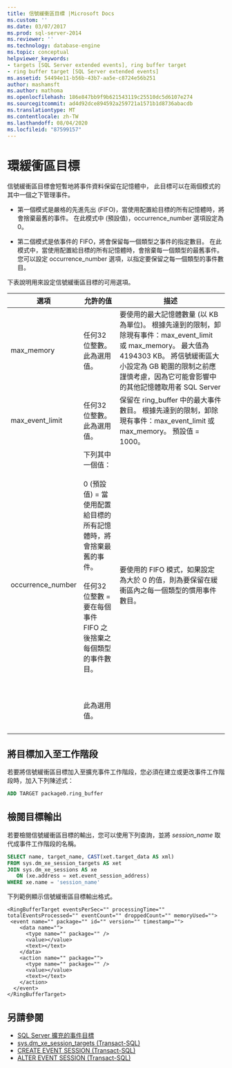 ```yaml
---
title: 信號緩衝區目標 |Microsoft Docs
ms.custom: ''
ms.date: 03/07/2017
ms.prod: sql-server-2014
ms.reviewer: ''
ms.technology: database-engine
ms.topic: conceptual
helpviewer_keywords:
- targets [SQL Server extended events], ring buffer target
- ring buffer target [SQL Server extended events]
ms.assetid: 54494e11-b56b-43b7-aa5e-c8724e56b251
author: mashamsft
ms.author: mathoma
ms.openlocfilehash: 186e847bb9f9b621543119c25510dc5d6107e274
ms.sourcegitcommit: ad4d92dce894592a259721a1571b1d8736abacdb
ms.translationtype: MT
ms.contentlocale: zh-TW
ms.lasthandoff: 08/04/2020
ms.locfileid: "87599157"
---
```

# <a name="ring-buffer-target"></a>環緩衝區目標
  信號緩衝區目標會短暫地將事件資料保留在記憶體中， 此目標可以在兩個模式的其中一個之下管理事件。  
  
-   第一個模式是嚴格的先進先出 (FIFO)，當使用配置給目標的所有記憶體時，將會捨棄最舊的事件。 在此模式中 (預設值)，occurrence_number 選項設定為 0。  
  
-   第二個模式是依事件的 FIFO，將會保留每一個類型之事件的指定數目。 在此模式中，當使用配置給目標的所有記憶體時，會捨棄每一個類型的最舊事件。 您可以設定 occurrence_number 選項，以指定要保留之每一個類型的事件數目。  
  
 下表說明用來設定信號緩衝區目標的可用選項。  
  
|選項|允許的值|描述|  
|------------|--------------------|-----------------|  
|max_memory|任何32位整數。 此為選用值。|要使用的最大記憶體數量 (以 KB 為單位)。 根據先達到的限制，卸除現有事件：max_event_limit 或 max_memory。 最大值為 4194303 KB。 將信號緩衝區大小設定為 GB 範圍的限制之前應謹慎考慮，因為它可能會影響中的其他記憶體取用者 SQL Server|  
|max_event_limit|任何32位整數。 此為選用值。|保留在 ring_buffer 中的最大事件數目。 根據先達到的限制，卸除現有事件：max_event_limit 或 max_memory。 預設值 = 1000。|  
|occurrence_number|下列其中一個值：<br /><br /> 0 (預設值) = 當使用配置給目標的所有記憶體時，將會捨棄最舊的事件。<br /><br /> 任何32位整數 = 要在每個事件 FIFO 之後捨棄之每個類型的事件數目。<br /><br /> <br /><br /> 此為選用值。|要使用的 FIFO 模式，如果設定為大於 0 的值，則為要保留在緩衝區內之每一個類型的慣用事件數目。|
| &nbsp; | &nbsp; | &nbsp; |
  
## <a name="adding-the-target-to-a-session"></a>將目標加入至工作階段  
 若要將信號緩衝區目標加入至擴充事件工作階段，您必須在建立或更改事件工作階段時，加入下列陳述式：  
  
```sql
ADD TARGET package0.ring_buffer  
```  
  
## <a name="reviewing-the-target-output"></a>檢閱目標輸出  
 若要檢閱信號緩衝區目標的輸出，您可以使用下列查詢，並將 *session_name* 取代成事件工作階段的名稱。  
  
```sql
SELECT name, target_name, CAST(xet.target_data AS xml)  
FROM sys.dm_xe_session_targets AS xet  
JOIN sys.dm_xe_sessions AS xe  
   ON (xe.address = xet.event_session_address)  
WHERE xe.name = 'session_name'  
```  
  
 下列範例顯示信號緩衝區目標輸出格式。  
  
```  
<RingBufferTarget eventsPerSec="" processingTime="" totalEventsProcessed="" eventCount="" droppedCount="" memoryUsed="">  
 <event name="" package="" id="" version="" timestamp="">  
    <data name="">  
      <type name="" package="" />  
      <value></value>  
      <text></text>  
    </data>  
    <action name="" package="">  
      <type name="" package="" />  
      <value></value>  
      <text></text>  
    </action>  
  </event>  
</RingBufferTarget>  
```


## <a name="see-also"></a>另請參閱

- [SQL Server 擴充的事件目標](../../2014/database-engine/sql-server-extended-events-targets.md)
- [sys.dm_xe_session_targets &#40;Transact-SQL&#41;](/sql/relational-databases/system-dynamic-management-views/sys-dm-xe-session-targets-transact-sql?view=sql-server-2016)
- [CREATE EVENT SESSION &#40;Transact-SQL&#41;](/sql/t-sql/statements/create-event-session-transact-sql?view=sql-server-2016)
- [ALTER EVENT SESSION &#40;Transact-SQL&#41;](https://docs.microsoft.com/sql/t-sql/statements/alter-event-session-transact-sql?view=sql-server-2016)


